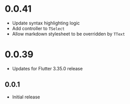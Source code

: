 # 0.0.41

* Update syntax highlighting logic
* Add controller to `TSelect`
* Allow markdown stylesheet to be overridden by `TText`

# 0.0.39

* Updates for Flutter 3.35.0 release

## 0.0.1

* Initial release
